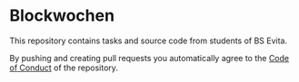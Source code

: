 # Blockwochen

This repository contains tasks and source code from students of BS Evita. 

By pushing and creating pull requests you automatically agree to the [Code of Conduct](https://github.com/BSEvita/Blockwochen/blob/refactor/CODE_OF_CONDUCT.md) of the repository.

